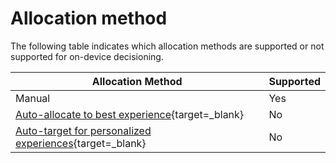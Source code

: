 # Allocation method

The following table indicates which allocation methods are supported or not supported for on-device decisioning.

|Allocation Method|Supported|
| --- | --- |
|Manual|Yes|
|[Auto-allocate to best experience](https://docs.adobe.com/content/help/en/target/using/activities/auto-allocate/automated-traffic-allocation.html){target=_blank}|No|
|[Auto-target for personalized experiences](https://docs.adobe.com/content/help/en/target/using/activities/auto-target-to-optimize.html){target=_blank}|No|
